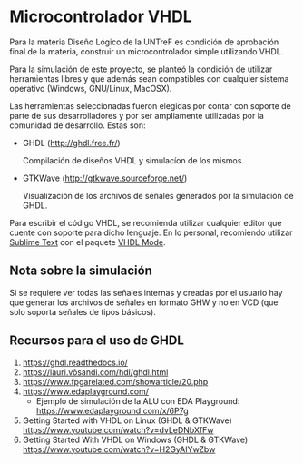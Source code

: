 # Microcontrolador VHDL

Para la materia Diseño Lógico de la UNTreF es condición de aprobación final de la materia, construir un microcontrolador simple utilizando VHDL.

Para la simulación de este proyecto, se planteó la condición de utilizar herramientas libres y que además sean compatibles con cualquier sistema operativo (Windows, GNU/Linux, MacOSX).

Las herramientas seleccionadas fueron elegidas por contar con soporte de parte de sus desarrolladores y por ser ampliamente utilizadas por la comunidad de desarrollo. Estas son:

* GHDL (http://ghdl.free.fr/)

    Compilación de diseños VHDL y simulacíon de los mismos.

* GTKWave (http://gtkwave.sourceforge.net/)

    Visualización de los archivos de señales generados por la simulación de GHDL.

Para escribir el código VHDL, se recomienda utilizar cualquier editor que cuente con soporte para dicho lenguaje. En lo personal, recomiendo utilizar [Sublime Text](https://www.sublimetext.com/) con el paquete [VHDL Mode](https://packagecontrol.io/packages/VHDL%20Mode).


## Nota sobre la simulación

Si se requiere ver todas las señales internas y creadas por el usuario hay que generar los archivos de señales en formato GHW y no en VCD (que solo soporta señales de tipos básicos).

## Recursos para el uso de GHDL

1. https://ghdl.readthedocs.io/
1. https://lauri.võsandi.com/hdl/ghdl.html
2. https://www.fpgarelated.com/showarticle/20.php
4. https://www.edaplayground.com/
    * Ejemplo de simulación de la ALU con EDA Playground: https://www.edaplayground.com/x/6P7g
5. Getting Started with VHDL on Linux (GHDL & GTKWave) https://www.youtube.com/watch?v=dvLeDNbXfFw
6. Getting Started With VHDL on Windows (GHDL & GTKWave) https://www.youtube.com/watch?v=H2GyAIYwZbw
